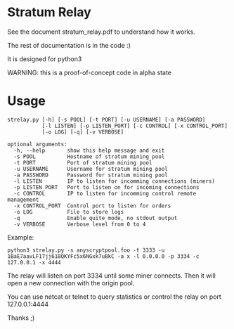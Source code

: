 Stratum Relay
====================

See the document stratum_relay.pdf to understand how it works.

The rest of documentation is in the code :)

It is designed for python3

WARNING: this is a proof-of-concept code in alpha state 

Usage
====================

    strelay.py [-h] [-s POOL] [-t PORT] [-u USERNAME] [-a PASSWORD]
               [-l LISTEN] [-p LISTEN_PORT] [-c CONTROL] [-x CONTROL_PORT]
               [-o LOG] [-q] [-v VERBOSE]

    optional arguments:
      -h, --help       show this help message and exit
      -s POOL          Hostname of stratum mining pool
      -t PORT          Port of stratum mining pool
      -u USERNAME      Username for stratum mining pool
      -a PASSWORD      Password for stratum mining pool
      -l LISTEN        IP to listen for incomming connections (miners)
      -p LISTEN_PORT   Port to listen on for incoming connections
      -c CONTROL       IP to listen for incomming control remote management
      -x CONTROL_PORT  Control port to listen for orders
      -o LOG           File to store logs
      -q               Enable quite mode, no stdout output
      -v VERBOSE       Verbose level from 0 to 4


Example:

    python3 strelay.py -s anyscryptpool.foo -t 3333 -u 1BaE7aavLF17jj618QKYFc5x6NGxk7uBkC -a x -l 0.0.0.0 -p 3334 -c 127.0.0.1 -x 4444

The relay will listen on port 3334 until some miner connects. 
Then it will open a new connection with the origin pool.

You can use netcat or telnet to query statistics or control the relay on port 127.0.0.1:4444




Thanks ;)


